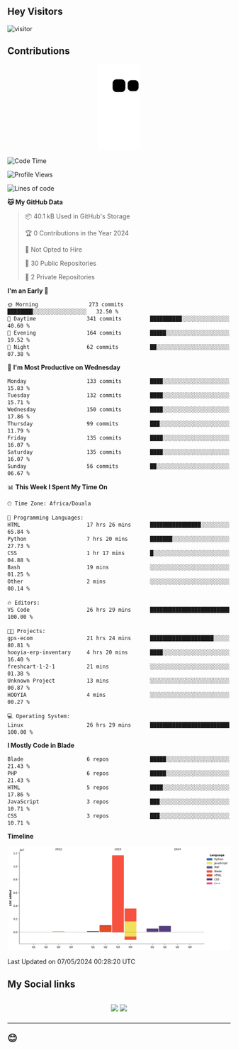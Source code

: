## Hey Visitors
![visitor](https://profile-counter.glitch.me/Fotsingboris/count.svg)

## Contributions
<p align="center">
  <img src="https://raw.githubusercontent.com/Fotsingboris/Fotsingboris/output/github-contribution-grid-snake.svg" />
</p>

<!--START_SECTION:waka-->
![Code Time](http://img.shields.io/badge/Code%20Time-1%2C012%20hrs%2028%20mins-blue)

![Profile Views](http://img.shields.io/badge/Profile%20Views-0-blue)

![Lines of code](https://img.shields.io/badge/From%20Hello%20World%20I%27ve%20Written-17.9%20million%20lines%20of%20code-blue)

**🐱 My GitHub Data** 

> 📦 40.1 kB Used in GitHub's Storage 
 > 
> 🏆 0 Contributions in the Year 2024
 > 
> 🚫 Not Opted to Hire
 > 
> 📜 30 Public Repositories 
 > 
> 🔑 2 Private Repositories 
 > 
**I'm an Early 🐤** 

```text
🌞 Morning                273 commits         ████████░░░░░░░░░░░░░░░░░   32.50 % 
🌆 Daytime                341 commits         ██████████░░░░░░░░░░░░░░░   40.60 % 
🌃 Evening                164 commits         █████░░░░░░░░░░░░░░░░░░░░   19.52 % 
🌙 Night                  62 commits          ██░░░░░░░░░░░░░░░░░░░░░░░   07.38 % 
```
📅 **I'm Most Productive on Wednesday** 

```text
Monday                   133 commits         ████░░░░░░░░░░░░░░░░░░░░░   15.83 % 
Tuesday                  132 commits         ████░░░░░░░░░░░░░░░░░░░░░   15.71 % 
Wednesday                150 commits         ████░░░░░░░░░░░░░░░░░░░░░   17.86 % 
Thursday                 99 commits          ███░░░░░░░░░░░░░░░░░░░░░░   11.79 % 
Friday                   135 commits         ████░░░░░░░░░░░░░░░░░░░░░   16.07 % 
Saturday                 135 commits         ████░░░░░░░░░░░░░░░░░░░░░   16.07 % 
Sunday                   56 commits          ██░░░░░░░░░░░░░░░░░░░░░░░   06.67 % 
```


📊 **This Week I Spent My Time On** 

```text
🕑︎ Time Zone: Africa/Douala

💬 Programming Languages: 
HTML                     17 hrs 26 mins      ████████████████░░░░░░░░░   65.84 % 
Python                   7 hrs 20 mins       ███████░░░░░░░░░░░░░░░░░░   27.73 % 
CSS                      1 hr 17 mins        █░░░░░░░░░░░░░░░░░░░░░░░░   04.88 % 
Bash                     19 mins             ░░░░░░░░░░░░░░░░░░░░░░░░░   01.25 % 
Other                    2 mins              ░░░░░░░░░░░░░░░░░░░░░░░░░   00.14 % 

🔥 Editors: 
VS Code                  26 hrs 29 mins      █████████████████████████   100.00 % 

🐱‍💻 Projects: 
gps-ecom                 21 hrs 24 mins      ████████████████████░░░░░   80.81 % 
hooyia-erp-inventary     4 hrs 20 mins       ████░░░░░░░░░░░░░░░░░░░░░   16.40 % 
freshcart-1-2-1          21 mins             ░░░░░░░░░░░░░░░░░░░░░░░░░   01.38 % 
Unknown Project          13 mins             ░░░░░░░░░░░░░░░░░░░░░░░░░   00.87 % 
HOOYIA                   4 mins              ░░░░░░░░░░░░░░░░░░░░░░░░░   00.27 % 

💻 Operating System: 
Linux                    26 hrs 29 mins      █████████████████████████   100.00 % 
```

**I Mostly Code in Blade** 

```text
Blade                    6 repos             █████░░░░░░░░░░░░░░░░░░░░   21.43 % 
PHP                      6 repos             █████░░░░░░░░░░░░░░░░░░░░   21.43 % 
HTML                     5 repos             ████░░░░░░░░░░░░░░░░░░░░░   17.86 % 
JavaScript               3 repos             ███░░░░░░░░░░░░░░░░░░░░░░   10.71 % 
CSS                      3 repos             ███░░░░░░░░░░░░░░░░░░░░░░   10.71 % 
```



**Timeline**

![Lines of Code chart](https://raw.githubusercontent.com/Fotsingboris/Fotsingboris/main/assets/bar_graph.png)


 Last Updated on 07/05/2024 00:28:20 UTC
<!--END_SECTION:waka-->

<h2>My Social links <h2>
<p align="center">
   <a href="https://linkedin.com/in/Fotsingboris-Mathieu"><img src="https://img.shields.io/badge/linkedin-%230077B5.svg?style=for-the-badge&logo=linkedin&logoColor=white"></a>
   <a href="https://instagram.com/Fotsingboris"><img src="https://img.shields.io/badge/instagram-%23E4405F.svg?style=for-the-badge&logo=Instagram&logoColor=white"></a>
  </p>
<hr>
😊
